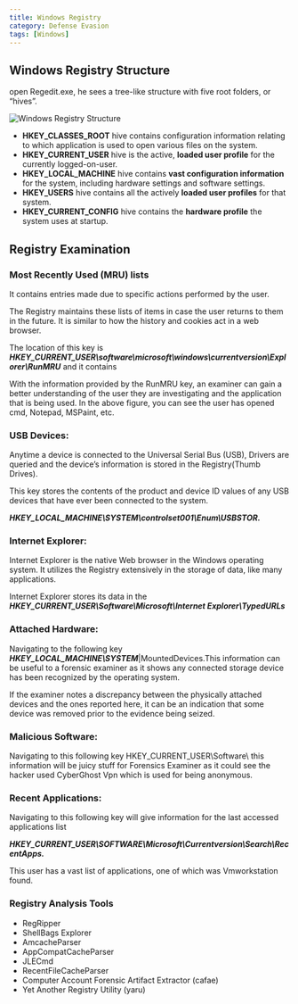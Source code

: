 ```yaml
---
title: Windows Registry
category: Defense Evasion
tags: [Windows]
---
```

## Windows Registry Structure
open Regedit.exe, he sees a tree-like structure with five root folders, or “hives”.

![Windows Registry Structure](https://gbhackers.com/wp-content/uploads/2017/06/reg-300x188.jpg)

-   **HKEY_CLASSES_ROOT**  hive contains configuration information relating to which application is used to open various files on the system.
-   **HKEY_CURRENT_USER**  hive is the active,  **loaded user profile**  for the currently logged-on-user.
-   **HKEY_LOCAL_MACHINE**  hive contains  **vast configuration information**  for the system, including hardware settings and software settings.
-   **HKEY_USERS**  hive contains all the actively  **loaded user profiles**  for that system.
-   **HKEY_CURRENT_CONFIG**  hive contains the  **hardware profile** the system uses at startup.


## Registry Examination
### Most Recently Used (MRU) lists
It contains entries made due to specific actions performed by the user.

The Registry maintains these lists of items in case the user returns to them in the future. It is similar to how the history and cookies act in a web browser.

The location of this key is ***HKEY_CURRENT_USER\software\microsoft\windows\currentversion\Explorer\RunMRU*** and it contains


With the information provided by the RunMRU key, an examiner can gain a better understanding of the user they are investigating and the application that is being used. In the above figure, you can see the user has opened cmd, Notepad, MSPaint, etc.

### USB Devices:
Anytime a device is connected to the Universal Serial Bus (USB), Drivers are queried and the device’s information is stored in the Registry(Thumb Drives).

This key stores the contents of the product and device ID values of any USB devices that have ever been connected to the system.

***HKEY_LOCAL_MACHINE\SYSTEM\controlset001\Enum\USBSTOR.***

### Internet Explorer:
Internet Explorer is the native Web browser in the Windows operating system. It utilizes the Registry extensively in the storage of data, like many applications.

Internet Explorer stores its data in the ***HKEY_CURRENT_USER\Software\Microsoft\Internet Explorer\TypedURLs***


### Attached Hardware:
Navigating to the following key ***HKEY_LOCAL_MACHINE\SYSTEM***|MountedDevices.This information can be useful to a forensic examiner as it shows any connected storage device has been recognized by the operating system.

If the examiner notes a discrepancy between the physically attached devices and the ones reported here, it can be an indication that some device was removed prior to the evidence being seized.

### Malicious Software:
Navigating to this following key HKEY_CURRENT_USER\Software\  this information will be juicy stuff for Forensics Examiner as it could see the hacker used CyberGhost Vpn which is used for being anonymous.

### Recent Applications:

Navigating to this following key will give information for the last accessed applications list 

***HKEY_CURRENT_USER\SOFTWARE\Microsoft\Currentversion\Search\RecentApps.***

This user has a vast list of applications, one of which was Vmworkstation found.

### Registry Analysis Tools
* RegRipper
* ShellBags Explorer
* AmcacheParser
* AppCompatCacheParser
* JLECmd
* RecentFileCacheParser
* Computer Account Forensic Artifact Extractor (cafae)
* Yet Another Registry Utility (yaru)